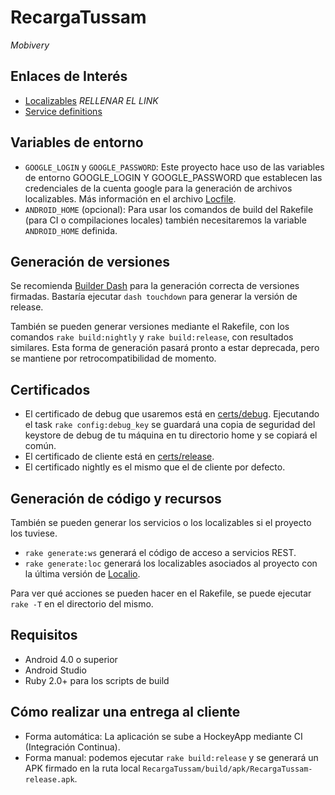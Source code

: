 RecargaTussam
=============

_Mobivery_

Enlaces de Interés
------------------

* [Localizables](https://docs.mmip.es) *RELLENAR EL LINK*
* [Service definitions](https://github.com/mobivery/service-definitions/blob/master/RecargaTussam.xml)

Variables de entorno
--------------------

* `GOOGLE_LOGIN` y `GOOGLE_PASSWORD`: Este proyecto hace uso de las variables de entorno GOOGLE_LOGIN Y GOOGLE_PASSWORD que establecen las credenciales de la cuenta google para la generación de archivos localizables. Más información en el archivo [Locfile](Locfile).
* `ANDROID_HOME` (opcional): Para usar los comandos de build del Rakefile (para CI o compilaciones locales) también necesitaremos la variable `ANDROID_HOME` definida.

Generación de versiones
-----------------------

Se recomienda [Builder Dash](https://github.com/mobivery/builderdash) para la generación correcta de versiones firmadas. Bastaría ejecutar `dash touchdown` para generar la versión de release.

También se pueden generar versiones mediante el Rakefile, con los comandos `rake build:nightly` y `rake build:release`, con resultados similares. Esta forma de generación pasará pronto a estar deprecada, pero se mantiene por retrocompatibilidad de momento.

Certificados
------------

* El certificado de debug que usaremos está en [certs/debug](certs/debug). Ejecutando el task `rake config:debug_key` se guardará una copia de seguridad del keystore de debug de tu máquina en tu directorio home y se copiará el común.
* El certificado de cliente está en [certs/release](certs/release).
* El certificado nightly es el mismo que el de cliente por defecto.

Generación de código y recursos
-------------------------------

También se pueden generar los servicios o los localizables si el proyecto los tuviese.
* `rake generate:ws` generará el código de acceso a servicios REST.
* `rake generate:loc` generará los localizables asociados al proyecto con la última versión de [Localio](https://github.com/mrmans0n/localio).

Para ver qué acciones se pueden hacer en el Rakefile, se puede ejecutar `rake -T` en el directorio del mismo.

Requisitos
----------

* Android 4.0 o superior
* Android Studio
* Ruby 2.0+ para los scripts de build

Cómo realizar una entrega al cliente
------------------------------------

* Forma automática: La aplicación se sube a HockeyApp mediante CI (Integración Continua).
* Forma manual: podemos ejecutar `rake build:release` y se generará un APK firmado en la ruta local `RecargaTussam/build/apk/RecargaTussam-release.apk`.